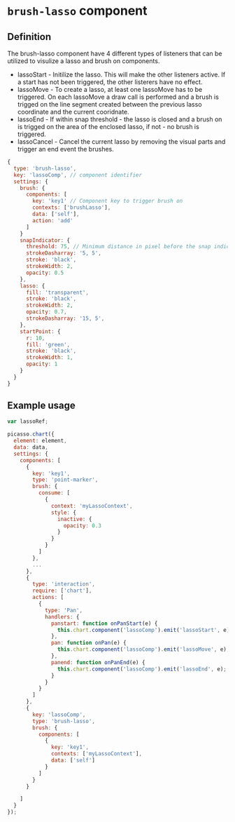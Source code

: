 # `brush-lasso` component

## Definition

The brush-lasso component have 4 different types of listeners that can be utilized to visulize a lasso and brush on components.

* lassoStart - Initilize the lasso. This will make the other listeners active. If a start has not been triggered, the other listerers have no effect.
* lassoMove - To create a lasso, at least one lassoMove has to be triggered. On each lassoMove a draw call is performed and a brush is trigged on the line segment created between the previous lasso coordinate and the current cooridnate.
* lassoEnd - If within snap threshold - the lasso is closed and a brush on is trigged on the area of the enclosed lasso, if not - no brush is triggered.
* lassoCancel - Cancel the current lasso by removing the visual parts and trigger an end event the brushes.

```js
{ 
  type: 'brush-lasso',
  key: 'lassoComp', // component identifier
  settings: {
    brush: {
      components: [
        key: 'key1' // Component key to trigger brush on
        contexts: ['brushLasso'],
        data: ['self'],
        action: 'add'
      ]
    }
    snapIndicator: {
      threshold: 75, // Minimum distance in pixel before the snap indicator is displayed and the lasso is closed
      strokeDasharray: '5, 5',
      stroke: 'black',
      strokeWidth: 2,
      opacity: 0.5
    },
    lasso: {
      fill: 'transparent',
      stroke: 'black',
      strokeWidth: 2,
      opacity: 0.7,
      strokeDasharray: '15, 5',
    },
    startPoint: {
      r: 10,
      fill: 'green',
      stroke: 'black',
      strokeWidth: 1,
      opacity: 1
    }
  }
}
```

## Example usage

```js
var lassoRef;

picasso.chart({
  element: element,
  data: data, 
  settings: {
    components: [
      {
        key: 'key1',
        type: 'point-marker',
        brush: {
          consume: [
            {
              context: 'myLassoContext',
              style: {
                inactive: {
                  opacity: 0.3
                }
              }
            }
          ]
        },
        ...
      },
      {
        type: 'interaction',
        require: ['chart'],
        actions: [
          {
            type: 'Pan',
            handlers: {
              panstart: function onPanStart(e) {
                this.chart.component('lassoComp').emit('lassoStart', e); // If it should on trigger on a specific component, use chartInstance.componentsFromPoint() to determine if start is valid or not
              },
              pan: function onPan(e) {
                this.chart.component('lassoComp').emit('lassoMove', e);
              },
              panend: function onPanEnd(e) {
                this.chart.component('lassoComp').emit('lassoEnd', e);
              }
            }
          }
        ]
      },
      { 
        key: 'lassoComp',
        type: 'brush-lasso',
        brush: {
          components: [
            { 
              key: 'key1',
              contexts: ['myLassoContext'],
              data: ['self']
            }
          ]
        }
      }

    ]
  }
});

```

